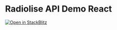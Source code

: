 # Radiolise API Demo React

[![Open in StackBlitz](https://developer.stackblitz.com/img/open_in_stackblitz.svg)](https://stackblitz.com/github/radiolise/radiolise/tree/master/examples/api-demo-react)
